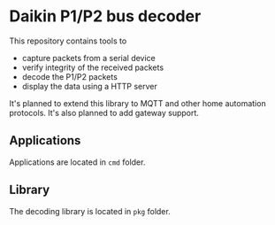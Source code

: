 # Daikin P1/P2 bus decoder

This repository contains tools to
 - capture packets from a serial device
 - verify integrity of the received packets
 - decode the P1/P2 packets
 - display the data using a HTTP server

It's planned to extend this library to MQTT and other home automation
protocols.
It's also planned to add gateway support.

## Applications

Applications are located in `cmd` folder.

## Library

The decoding library is located in `pkg` folder.
